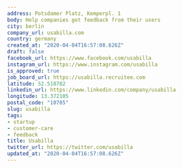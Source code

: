 ```yaml
---
address: Potsdamer Platz, Kemperpl. 1
body: Help companies get feedback from their users
city: berlin
company_url: usabilla.com
country: germany
created_at: "2020-04-04T16:57:08.626Z"
draft: false
facebook_url: https://www.facebook.com/usabilla
instagram_url: https://www.instagram.com/usabilla
is_approved: true
job_board_url: https://usabilla.recruitee.com
latitude: 52.510782
linkedin_url: https://www.linkedin.com/company/usabilla
longitude: 13.372105
postal_code: "10785"
slug: usabilla
tags:
- startup
- customer-care
- feedback
title: Usabilla
twitter_url: https://twitter.com/usabilla
updated_at: "2020-04-04T16:57:08.626Z"
---
```

